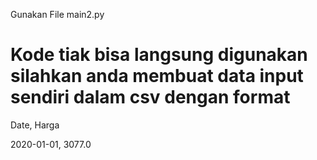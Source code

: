 Gunakan File main2.py

# Kode tiak bisa langsung digunakan silahkan anda membuat data input sendiri dalam csv dengan format 
Date, Harga

2020-01-01, 3077.0
